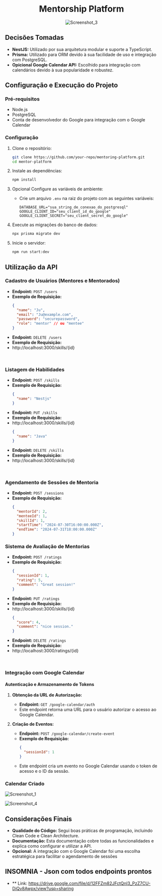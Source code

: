 <div align="center">
    
# Mentorship Platform

![Screenshot_3](https://github.com/user-attachments/assets/873c3566-2212-46da-98aa-46c444a29314)

</div>

## Decisões Tomadas
- **NestJS:** Utilizado por sua arquitetura modular e suporte a TypeScript.
- **Prisma:** Utilizado para ORM devido à sua facilidade de uso e integração com PostgreSQL.
- **Opicional Google Calendar API:** Escolhido para integração com calendários devido à sua popularidade e robustez.

## Configuração e Execução do Projeto

### Pré-requisitos
- Node.js
- PostgreSQL
- Conta de desenvolvedor do Google para integração com o Google Calendar

### Configuração
1. Clone o repositório:
    ```sh
    git clone https://github.com/your-repo/mentoring-platform.git
    cd mentor-platform
    ```

2. Instale as dependências:
    ```sh
    npm install
    ```

3. Opcional Configure as variáveis de ambiente:
    - Crie um arquivo `.env` na raiz do projeto com as seguintes variáveis:
        ```
        DATABASE_URL="sua_string_de_conexao_do_postgresql"
        GOOGLE_CLIENT_ID="seu_client_id_do_google"
        GOOGLE_CLIENT_SECRET="seu_client_secret_do_google"
        ```

4. Execute as migrações do banco de dados:
    ```sh
    npx prisma migrate dev
    ```

5. Inicie o servidor:
    ```sh
    npm run start:dev
    ```

## Utilização da API

### Cadastro de Usuários (Mentores e Mentorados)
- **Endpoint:** `POST /users`
- **Exemplo de Requisição:**
    ```json
    {
      "name": "Ju",
      "email": "Ju@example.com",
      "password": "securepassword",
      "role": "mentor" // ou "mentee"
    }
    ```
- **Endpoint:** `DELETE /users`
- **Exemplo de Requisição:**
- http://localhost:3000/skills/{id}
</br>

### Listagem de Habilidades
- **Endpoint:** `POST /skills`
- **Exemplo de Requisição:**
    ```json
    {
      "name": "Nestjs"
    }
    ```
- **Endpoint:** `PUT /skills`
- **Exemplo de Requisição:**
- http://localhost:3000/skills/{id}
    ```json
    {
      "name": "Java"
    }
    ```
- **Endpoint:** `DELETE /skills`
- **Exemplo de Requisição:**
- http://localhost:3000/skills/{id}
</br>

### Agendamento de Sessões de Mentoria
- **Endpoint:** `POST /sessions`
- **Exemplo de Requisição:**
    ```json
    {
      "mentorId": 2,
      "menteeId": 1,
      "skillId": 1,
      "startTime": "2024-07-30T16:00:00.000Z",
      "endTime": "2024-07-31T18:00:00.000Z"
    }
    ```

### Sistema de Avaliação de Mentorias
- **Endpoint:** `POST /ratings`
- **Exemplo de Requisição:**
    ```json
    {
      "sessionId": 1,
      "rating": 5,
      "comment": "Great session!"
    }
    ```
- **Endpoint:** `PUT /ratings`
- **Exemplo de Requisição:**
- http://localhost:3000/skills/{id}
    ```json
    {
      "score": 4,
      "comment": "nice session."
    }
    ```
- **Endpoint:** `DELETE /ratings`
- **Exemplo de Requisição:**
- http://localhost:3000/ratings/{id}
</br>

### Integração com Google Calendar

#### Autenticação e Armazenamento de Tokens
1. **Obtenção da URL de Autorização:**
   - **Endpoint:** `GET /google-calendar/auth`
   - Este endpoint retorna uma URL para o usuário autorizar o acesso ao Google Calendar.

3. **Criação de Eventos:**
   - **Endpoint:** `POST /google-calendar/create-event`
   - **Exemplo de Requisição:**
     ```json
     {
       "sessionId": 1
     }
     ```
   - Este endpoint cria um evento no Google Calendar usando o token de acesso e o ID da sessão.

### Calendar Criado
![Screenshot_1](https://github.com/user-attachments/assets/d19541db-d64e-4cc7-a086-87a0a67279ed)

![Screenshot_4](https://github.com/user-attachments/assets/4d74dbdd-f390-43ec-80fa-fcebd3000e43)
</br>

## Considerações Finais
- **Qualidade do Código:** Segui boas práticas de programação, incluindo Clean Code e Clean Architecture.
- **Documentação:** Esta documentação cobre todas as funcionalidades e explica como configurar e utilizar a API.
- **Opcional:** A integração com o Google Calendar foi uma escolha estratégica para facilitar o agendamento de sessões

## INSOMNIA - Json com todos endpoints prontos
- ** Link: https://drive.google.com/file/d/12FFZm82JFctQnI3_PzZ7CU-DiQv8Awpx/view?usp=sharing
